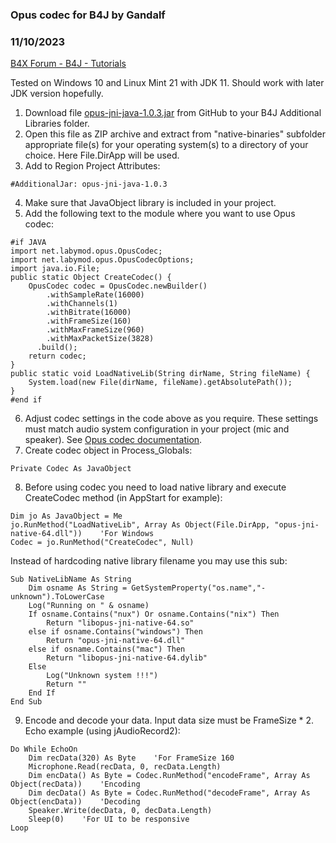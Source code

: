 ### Opus codec for B4J by Gandalf
### 11/10/2023
[B4X Forum - B4J - Tutorials](https://www.b4x.com/android/forum/threads/157327/)

Tested on Windows 10 and Linux Mint 21 with JDK 11. Should work with later JDK version hopefully.  
  
1. Download file [opus-jni-java-1.0.3.jar](https://github.com/LabyMod/opus-jni/releases/download/1.0.3/opus-jni-java-1.0.3.jar) from GitHub to your B4J Additional Libraries folder.  
2. Open this file as ZIP archive and extract from "native-binaries" subfolder appropriate file(s) for your operating system(s) to a directory of your choice. Here File.DirApp will be used.  
3. Add to Region Project Attributes:  

```B4X
#AdditionalJar: opus-jni-java-1.0.3
```

  
4. Make sure that JavaObject library is included in your project.  
5. Add the following text to the module where you want to use Opus codec:  

```B4X
#if JAVA  
import net.labymod.opus.OpusCodec;  
import net.labymod.opus.OpusCodecOptions;  
import java.io.File;  
public static Object CreateCodec() {  
    OpusCodec codec = OpusCodec.newBuilder()  
        .withSampleRate(16000)  
        .withChannels(1)  
        .withBitrate(16000)  
        .withFrameSize(160)  
        .withMaxFrameSize(960)  
        .withMaxPacketSize(3828)  
      .build();  
    return codec;  
}  
public static void LoadNativeLib(String dirName, String fileName) {  
    System.load(new File(dirName, fileName).getAbsolutePath());  
}  
#end if
```

  
6. Adjust codec settings in the code above as you require. These settings must match audio system configuration in your project (mic and speaker). See [Opus codec documentation](https://wiki.xiph.org/Opus_Recommended_Settings).  
7. Create codec object in Process\_Globals:  

```B4X
Private Codec As JavaObject
```

  
8. Before using codec you need to load native library and execute CreateCodec method (in AppStart for example):  

```B4X
Dim jo As JavaObject = Me  
jo.RunMethod("LoadNativeLib", Array As Object(File.DirApp, "opus-jni-native-64.dll"))    'For Windows  
Codec = jo.RunMethod("CreateCodec", Null)
```

  
Instead of hardcoding native library filename you may use this sub:  

```B4X
Sub NativeLibName As String  
    Dim osname As String = GetSystemProperty("os.name","-unknown").ToLowerCase  
    Log("Running on " & osname)  
    If osname.Contains("nux") Or osname.Contains("nix") Then  
        Return "libopus-jni-native-64.so"  
    else if osname.Contains("windows") Then  
        Return "opus-jni-native-64.dll"  
    else if osname.Contains("mac") Then  
        Return "libopus-jni-native-64.dylib"  
    Else  
        Log("Unknown system !!!")  
        Return ""  
    End If  
End Sub
```

  
9. Encode and decode your data. Input data size must be FrameSize \* 2. Echo example (using jAudioRecord2):  

```B4X
Do While EchoOn  
    Dim recData(320) As Byte    'For FrameSize 160  
    Microphone.Read(recData, 0, recData.Length)  
    Dim encData() As Byte = Codec.RunMethod("encodeFrame", Array As Object(recData))    'Encoding  
    Dim decData() As Byte = Codec.RunMethod("decodeFrame", Array As Object(encData))    'Decoding  
    Speaker.Write(decData, 0, decData.Length)  
    Sleep(0)    'For UI to be responsive  
Loop
```
